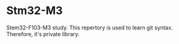 # Stm32-M3
Stem32-F103-M3 study.
This repertory is used to learn git syntax. Therefore, it's private library.
